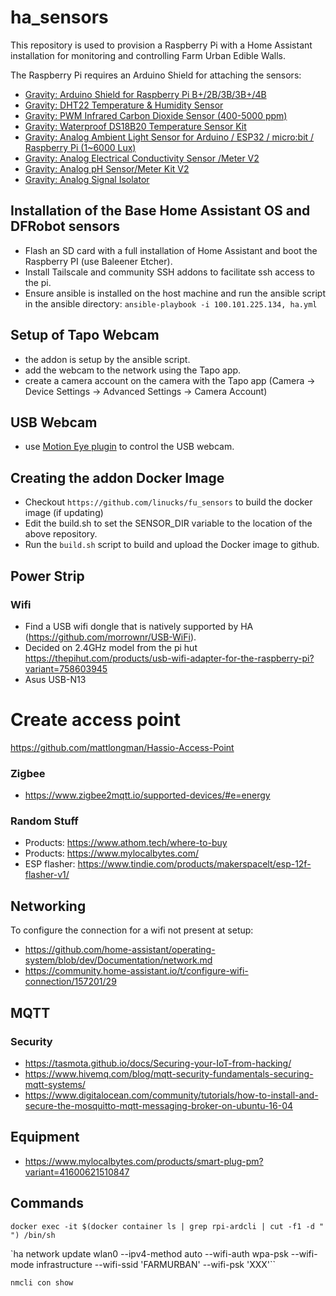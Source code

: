 # ha_sensors
This repository is used to provision a Raspberry Pi with a Home Assistant installation for monitoring and controlling Farm Urban Edible Walls.

The Raspberry Pi requires an Arduino Shield for attaching the sensors:
* [Gravity: Arduino Shield for Raspberry Pi B+/2B/3B/3B+/4B](https://www.dfrobot.com/product-1211.html)
* [Gravity: DHT22 Temperature & Humidity Sensor](https://www.dfrobot.com/product-1102.html)
* [Gravity: PWM Infrared Carbon Dioxide Sensor (400-5000 ppm)](https://www.dfrobot.com/product-1549.html)
* [Gravity: Waterproof DS18B20 Temperature Sensor Kit](https://www.dfrobot.com/product-1354.html)
* [Gravity: Analog Ambient Light Sensor for Arduino / ESP32 / micro:bit / Raspberry Pi (1~6000 Lux)](https://www.dfrobot.com/product-1004.html)
* [Gravity: Analog Electrical Conductivity Sensor /Meter V2](https://www.dfrobot.com/product-1123.html)
* [Gravity: Analog pH Sensor/Meter Kit V2](https://www.dfrobot.com/product-1782.html)
* [Gravity: Analog Signal Isolator](https://www.dfrobot.com/product-1621.html)


## Installation of the Base Home Assistant OS and DFRobot sensors
* Flash an SD card with a full installation of Home Assistant and boot the Raspberry PI (use Baleener Etcher).
* Install Tailscale and community SSH addons to facilitate ssh access to the pi.
*  Ensure ansible is installed on the host machine and run the ansible script in the ansible directory:
  `ansible-playbook -i 100.101.225.134, ha.yml`

## Setup of Tapo Webcam
* the addon is setup by the ansible script.
* add the webcam to the network using the Tapo app.
* create a camera account on the camera with the Tapo app (Camera -> Device Settings -> Advanced Settings -> Camera Account)

## USB Webcam
* use [Motion Eye plugin](https://github.com/hassio-addons/addon-motioneye) to control the USB webcam.

## Creating the addon Docker Image
* Checkout `https://github.com/linucks/fu_sensors` to build the docker image (if updating)
* Edit the build.sh to set the SENSOR_DIR variable to the location of the above repository.
* Run the `build.sh` script to build and upload the Docker image to github.

## Power Strip
### Wifi
* Find a USB wifi dongle that is natively supported by HA (https://github.com/morrownr/USB-WiFi).
* Decided on 2.4GHz model from the pi hut https://thepihut.com/products/usb-wifi-adapter-for-the-raspberry-pi?variant=758603945
* Asus USB-N13

# Create access point
https://github.com/mattlongman/Hassio-Access-Point

### Zigbee
* https://www.zigbee2mqtt.io/supported-devices/#e=energy

### Random Stuff
* Products: https://www.athom.tech/where-to-buy
* Products: https://www.mylocalbytes.com/
* ESP flasher: https://www.tindie.com/products/makerspacelt/esp-12f-flasher-v1/

## Networking
To configure the connection for a wifi not present at setup:
* https://github.com/home-assistant/operating-system/blob/dev/Documentation/network.md
* https://community.home-assistant.io/t/configure-wifi-connection/157201/29


## MQTT
### Security
- https://tasmota.github.io/docs/Securing-your-IoT-from-hacking/
- https://www.hivemq.com/blog/mqtt-security-fundamentals-securing-mqtt-systems/
- https://www.digitalocean.com/community/tutorials/how-to-install-and-secure-the-mosquitto-mqtt-messaging-broker-on-ubuntu-16-04

## Equipment

- https://www.mylocalbytes.com/products/smart-plug-pm?variant=41600621510847

## Commands

`docker exec -it $(docker container ls | grep rpi-ardcli | cut -f1 -d " ") /bin/sh`

`ha network update wlan0 --ipv4-method auto --wifi-auth wpa-psk --wifi-mode infrastructure --wifi-ssid 'FARMURBAN' --wifi-psk 'XXX'``

`nmcli con show`
